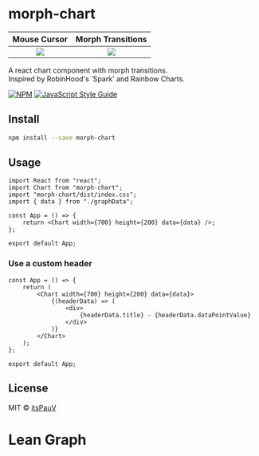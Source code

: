 # morph-chart

|                                        Mouse Cursor                                         |                                  Morph Transitions                                  |
| :-----------------------------------------------------------------------------------------: | :---------------------------------------------------------------------------------: |
| ![](https://github.com/itsPauV/morph-chart/raw/main/src/common/images/chart_screenshot.png) | ![](https://github.com/itsPauV/morph-chart/raw/main/src/common/gif/morph_chart.gif) |

A react chart component with morph transitions.
<br>
Inspired by RobinHood's 'Spark' and Rainbow Charts.

[![NPM](https://img.shields.io/npm/v/morph-chart.svg)](https://www.npmjs.com/package/morph-chart) [![JavaScript Style Guide](https://img.shields.io/badge/code_style-standard-brightgreen.svg)](https://standardjs.com)

## Install

```bash
npm install --save morph-chart
```

## Usage

```tsx
import React from "react";
import Chart from "morph-chart";
import "morph-chart/dist/index.css";
import { data } from "./graphData";

const App = () => {
    return <Chart width={700} height={200} data={data} />;
};

export default App;
```

### Use a custom header

```tsx
const App = () => {
    return (
        <Chart width={700} height={200} data={data}>
            {(headerData) => (
                <div>
                    {headerData.title} - {headerData.dataPointValue}
                </div>
            )}
        </Chart>
    );
};

export default App;
```

## License

MIT © [itsPauV](https://github.com/itsPauV)

# Lean Graph
